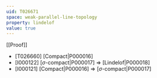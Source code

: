 ```yaml
---
uid: T026671
space: weak-parallel-line-topology
property: lindelof
value: true
---
```

[[Proof]]

* [T026660] [Compact|P000016]
* [I000122] [$\sigma$-compact|P000017] => [Lindelof|P000018]
* [I000121] [Compact|P000016] => [$\sigma$-compact|P000017]

